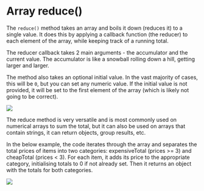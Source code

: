 # Array reduce()

The <code>reduce()</code> method takes an array and boils it down (reduces it) to a single value. It does this by applying a callback function (the reducer) to each element of the array, while keeping track of a running total.

The reducer callback takes 2 main arguments - the accumulator and the current value. The accumulator is like a snowball rolling down a hill, getting larger and larger.

The method also takes an optional initial value. In the vast majority of cases, this will be <code>0</code>, but you can set any numeric value. If the initial value is not provided, it will be set to the first element of the array (which is likely not going to be correct).

![](/assets/reduce.png)

The reduce method is very versatile and is most commonly used on numerical arrays to sum the total, but it can also be used on arrays that contain strings, it can return objects, group results, etc.

In the below example, the code iterates through the array and separates the total prices of items into two categories: expensiveTotal (prices >= 3) and cheapTotal (prices < 3). For each item, it adds its price to the appropriate category, initialising totals to 0 if not already set. Then it returns an object with the totals for both categories.

![](/assets/reduce-object.png)
